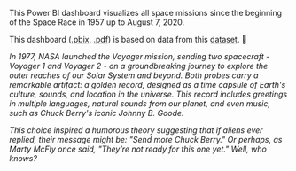 This Power BI dashboard visualizes all space missions since the beginning of the Space Race in 1957 up to August 7, 2020.

This dashboard ([.pbix](https://github.com/AndreaMaratova/space_missions/blob/main/space_missions.pbix), [.pdf](https://github.com/AndreaMaratova/space_missions/blob/main/space_missions.pdf)) is based on data from this [dataset](https://www.kaggle.com/datasets/agirlcoding/all-space-missions-from-1957). 🚀

_In 1977, NASA launched the Voyager mission, sending two spacecraft - Voyager 1 and Voyager 2 - on a groundbreaking journey to explore the outer reaches of our Solar System and beyond. Both probes carry a remarkable artifact: a golden record, designed as a time capsule of Earth's culture, sounds, and location in the universe. This record includes greetings in multiple languages, natural sounds from our planet, and even music, such as Chuck Berry's iconic Johnny B. Goode._

_This choice inspired a humorous theory suggesting that if aliens ever replied, their message might be: "Send more Chuck Berry." Or perhaps, as Marty McFly once said, "They’re not ready for this one yet." Well, who knows?_




